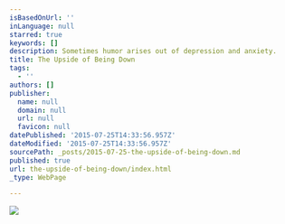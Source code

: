 ```yaml
---
isBasedOnUrl: ''
inLanguage: null
starred: true
keywords: []
description: Sometimes humor arises out of depression and anxiety.
title: The Upside of Being Down
tags:
  - ''
authors: []
publisher:
  name: null
  domain: null
  url: null
  favicon: null
datePublished: '2015-07-25T14:33:56.957Z'
dateModified: '2015-07-25T14:33:56.957Z'
sourcePath: _posts/2015-07-25-the-upside-of-being-down.md
published: true
url: the-upside-of-being-down/index.html
_type: WebPage

---
```

![](https://the-grid-user-content.s3-us-west-2.amazonaws.com/49865313-986b-41c7-8de0-640d3ebb16aa.jpg)